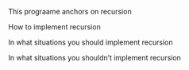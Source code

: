 This prograame anchors on
recursion

How to implement recursion

In what situations you should implement recursion

In what situations you shouldn’t implement recursion

